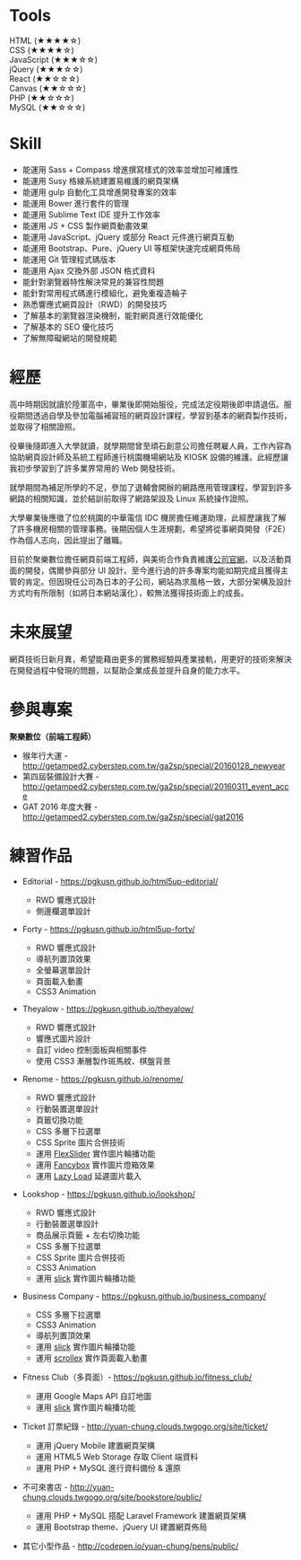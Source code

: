 # Tools
HTML (★★★★☆)   
CSS (★★★★☆)   
JavaScript (★★★☆☆)   
jQuery (★★★☆☆)   
React (★★☆☆☆)   
Canvas (★★☆☆☆)   
PHP (★★☆☆☆)   
MySQL (★★☆☆☆)  

# Skill
- 能運用 Sass + Compass 增進撰寫樣式的效率並增加可維護性
- 能運用 Susy 格線系統建置易維護的網頁架構
- 能運用 gulp 自動化工具增進開發專案的效率
- 能運用 Bower 進行套件的管理
- 能運用 Sublime Text IDE 提升工作效率
- 能運用 JS + CSS 製作網頁動畫效果
- 能運用 JavaScript、jQuery 或部分 React 元件進行網頁互動
- 能運用 Bootstrap、Pure、jQuery UI 等框架快速完成網頁佈局
- 能運用 Git 管理程式碼版本
- 能運用 Ajax 交換外部 JSON 格式資料
- 能針對瀏覽器特性解決常見的兼容性問題
- 能針對常用程式碼進行模組化，避免重複造輪子
- 熟悉響應式網頁設計（RWD）的開發技巧
- 了解基本的瀏覽器渲染機制，能對網頁進行效能優化
- 了解基本的 SEO 優化技巧
- 了解無障礙網站的開發規範

# 經歷
高中時期因就讀於陸軍高中，畢業後即開始服役，完成法定役期後即申請退伍。服役期間透過自學及參加電腦補習班的網頁設計課程，學習到基本的網頁製作技術，並取得了相關證照。

役畢後隨即進入大學就讀，就學期間曾至頑石創意公司擔任聘雇人員，工作內容為協助網頁設計師及系統工程師進行桃園機場網站及 KIOSK 設備的維護。此經歷讓我初步學習到了許多業界常用的 Web 開發技術。

就學期間為補足所學的不足，參加了退輔會開辦的網路應用管理課程，學習到許多網路的相關知識，並於結訓前取得了網路架設及 Linux 系統操作證照。

大學畢業後應徵了位於桃園的中華電信 IDC 機房擔任維運助理，此經歷讓我了解了許多機房相關的管理事務。後期因個人生涯規劃，希望將從事網頁開發（F2E）作為個人志向，因此提出了離職。

目前於聚樂數位擔任網頁前端工程師，與美術合作負責維護[公司官網](http://www.cyberstep.com.tw/)，以及活動頁面的開發，偶爾參與部分 UI 設計。至今進行過的許多專案均能如期完成且獲得主管的肯定。但因現任公司為日本的子公司，網站為求風格一致，大部分架構及設計方式均有所限制（如將日本網站漢化），較無法獲得技術面上的成長。  

# 未來展望
網頁技術日新月異，希望能藉由更多的實務經驗與產業接軌，用更好的技術來解決在開發過程中發現的問題，以幫助企業成長並提升自身的能力水平。  

# 參與專案
**聚樂數位（前端工程師）**

- 猴年行大運 - <http://getamped2.cyberstep.com.tw/ga2sp/special/20160128_newyear>
- 第四屆裝備設計大賽 - <http://getamped2.cyberstep.com.tw/ga2sp/special/20160311_event_acce>
- GAT 2016 年度大賽 - <http://getamped2.cyberstep.com.tw/ga2sp/special/gat2016>

# 練習作品
- Editorial - <https://pgkusn.github.io/html5up-editorial/>
	- RWD 響應式設計
	- 側邊欄選單設計

- Forty - <https://pgkusn.github.io/html5up-forty/>
	- RWD 響應式設計
	- 導航列置頂效果
	- 全螢幕選單設計
	- 頁面載入動畫
	- CSS3 Animation

- Theyalow - <https://pgkusn.github.io/theyalow/>
	- RWD 響應式設計
	- 響應式圖片設計
	- 自訂 video 控制面板與相關事件
	- 使用 CSS3 漸層製作斑馬紋、棋盤背景

- Renome - <https://pgkusn.github.io/renome/>
	- RWD 響應式設計
	- 行動裝置選單設計
	- 頁籤切換功能
	- CSS 多層下拉選單
	- CSS Sprite 圖片合併技術
	- 運用 [FlexSlider](http://flexslider.woothemes.com/) 實作圖片輪播功能
	- 運用 [Fancybox](http://fancyapps.com/fancybox/) 實作圖片燈箱效果
	- 運用 [Lazy Load](http://www.appelsiini.net/projects/lazyload) 延遲圖片載入

- Lookshop - <https://pgkusn.github.io/lookshop/>
	- RWD 響應式設計
	- 行動裝置選單設計
	- 商品展示頁籤 \+ 左右切換功能
	- CSS 多層下拉選單
	- CSS Sprite 圖片合併技術
	- CSS3 Animation
	- 運用 [slick](http://kenwheeler.github.io/slick/) 實作圖片輪播功能

- Business Company - <https://pgkusn.github.io/business_company/>
	- CSS 多層下拉選單
	- CSS3 Animation
	- 導航列置頂效果
	- 運用 [slick](http://kenwheeler.github.io/slick/) 實作圖片輪播功能
	- 運用 [scrollex](https://github.com/ajlkn/jquery.scrollex) 實作頁面載入動畫

- Fitness Club（多頁面）- <https://pgkusn.github.io/fitness_club/>
	- 運用 Google Maps API 自訂地圖
	- 運用 [slick](http://kenwheeler.github.io/slick/) 實作圖片輪播功能

- Ticket 訂票紀錄 - <http://yuan-chung.clouds.twgogo.org/site/ticket/>
	- 運用 jQuery Mobile 建置網頁架構
	- 運用 HTML5 Web Storage 存取 Client 端資料
	- 運用 PHP + MySQL 進行資料備份 & 還原

- 不可來書店 - <http://yuan-chung.clouds.twgogo.org/site/bookstore/public/>
	- 運用 PHP + MySQL 搭配 Laravel Framework 建置網頁架構
	- 運用 Bootstrap theme、jQuery UI 建置網頁佈局

- 其它小型作品 - <http://codepen.io/yuan-chung/pens/public/>